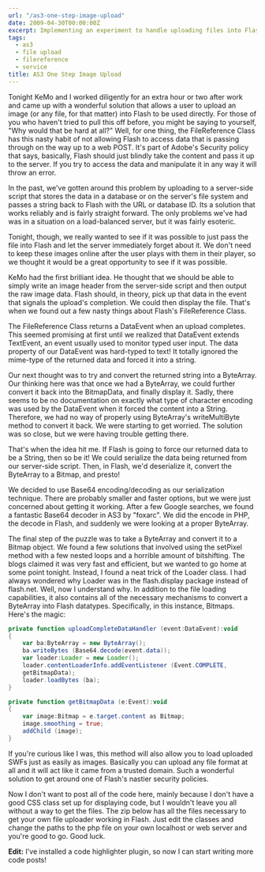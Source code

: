 ```yaml
---
url: "/as3-one-step-image-upload"
date: 2009-04-30T00:00:00Z
excerpt: Implementing an experiment to handle uploading files into Flash in a single step.
tags:
  - as3
  - file upload
  - filereference
  - service
title: AS3 One Step Image Upload
---
```


Tonight KeMo and I worked diligently for an extra hour or two after work
and came up with a wonderful solution that allows a user to upload an
image (or any file, for that matter) into Flash to be used directly. For
those of you who haven't tried to pull this off before, you might be
saying to yourself, "Why would that be hard at all?" Well, for one
thing, the FileReference Class has this nasty habit of not allowing
Flash to access data that is passing through on the way up to a web
POST. It's part of Adobe's Security policy that says, basically, Flash
should just blindly take the content and pass it up to the server. If
you try to access the data and manipulate it in any way it will throw an
error.

In the past, we've gotten around this problem by uploading to a
server-side script that stores the data in a database or on the server's
file system and passes a string back to Flash with the URL or database
ID. Its a solution that works reliably and is fairly straight forward.
The only problems we've had was in a situation on a load-balanced
server, but it was fairly esoteric.

Tonight, though, we really wanted to see if it was possible to just pass
the file into Flash and let the server immediately forget about it. We
don't need to keep these images online after the user plays with them in
their player, so we thought it would be a great opportunity to see if it
was possible.

KeMo had the first brilliant idea. He thought that we should be able to
simply write an image header from the server-side script and then output
the raw image data. Flash should, in theory, pick up that data in the
event that signals the upload's completion. We could then display the
file. That's when we found out a few nasty things about Flash's
FileReference Class.

The FileReference Class returns a DataEvent when an upload completes.
This seemed promising at first until we realized that DataEvent extends
TextEvent, an event usually used to monitor typed user input. The data
property of our DataEvent was hard-typed to text! It totally ignored the
mime-type of the returned data and forced it into a string.

Our next thought was to try and convert the returned string into a
ByteArray. Our thinking here was that once we had a ByteArray, we could
further convert it back into the BitmapData, and finally display it.
Sadly, there seems to be no documentation on exactly what type of
character encoding was used by the DataEvent when it forced the content
into a String. Therefore, we had no way of properly using ByteArray's
writeMultiByte method to convert it back. We were starting to get
worried. The solution was so close, but we were having trouble getting
there.

That's when the idea hit me. If Flash is going to force our returned
data to be a String, then so be it! We could serialize the data being
returned from our server-side script. Then, in Flash, we'd deserialize
it, convert the ByteArray to a Bitmap, and presto!

We decided to use Base64 encoding/decoding as our serialization
technique. There are probably smaller and faster options, but we were
just concerned about getting it working. After a few Google searches, we
found a fantastic Base64 decoder in AS3 by "foxarc". We did the encode
in PHP, the decode in Flash, and suddenly we were looking at a proper
ByteArray.

The final step of the puzzle was to take a ByteArray and convert it to a
Bitmap object. We found a few solutions that involved using the setPixel
method with a few nested loops and a horrible amount of bitshifting. The
blogs claimed it was very fast and efficient, but we wanted to go home
at some point tonight. Instead, I found a neat trick of the Loader
class. I had always wondered why Loader was in the flash.display package
instead of flash.net. Well, now I understand why. In addition to the
file loading capabilities, it also contains all of the necessary
mechanisms to convert a ByteArray into Flash datatypes. Specifically, in
this instance, Bitmaps. Here's the magic:

``` actionscript
private function uploadCompleteDataHandler (event:DataEvent):void
{
	var ba:ByteArray = new ByteArray();
	ba.writeBytes (Base64.decode(event.data));
	var loader:Loader = new Loader();
	loader.contentLoaderInfo.addEventListener (Event.COMPLETE,
	getBitmapData);
	loader.loadBytes (ba);
}

private function getBitmapData (e:Event):void
{
	var image:Bitmap = e.target.content as Bitmap;
	image.smoothing = true;
	addChild (image);
}
```

If you're curious like I was, this method will also allow you to load
uploaded SWFs just as easily as images. Basically you can upload any
file format at all and it will act like it came from a trusted domain.
Such a wonderful solution to get around one of Flash's nastier security
policies.

Now I don't want to post all of the code here, mainly because I don't
have a good CSS class set up for displaying code, but I wouldn't leave
you all without a way to get the files. The zip below has all the files
necessary to get your own file uploader working in Flash. Just edit the
classes and change the paths to the php file on your own localhost or
web server and you're good to go. Good luck.

**Edit:** I've installed a code highlighter plugin, so now I can start writing
more code posts!
